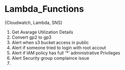 # Lambda_Functions

{Cloudwatch, Lambda, SNS}
1. Get Avarage Utilization Details
2. Convert gp2 to gp3 
3. Alert when s3 bucket access in public
4. Alert if someone tried to login with root accout
5. Alert if IAM policy has full '*' administrative Privileges
6. Alert Security group complaince issue
7.